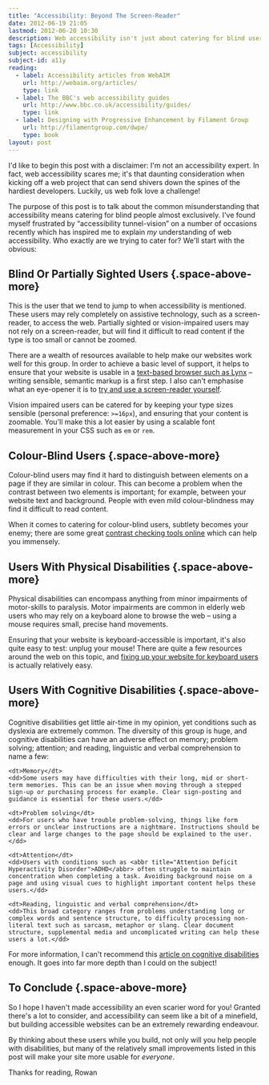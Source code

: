 ```yaml
---
title: "Accessibility: Beyond The Screen-Reader"
date: 2012-06-19 21:05
lastmod: 2012-06-20 10:30
description: Web accessibility isn't just about catering for blind users. In this post, we talk about the other users we need to consider in order to make the web accessible to all.
tags: [Accessibility]
subject: accessibility
subject-id: a11y
reading:
  - label: Accessibility articles from WebAIM
    url: http://webaim.org/articles/
    type: link
  - label: The BBC's web accessibility guides
    url: http://www.bbc.co.uk/accessibility/guides/
    type: link
  - label: Designing with Progressive Enhancement by Filament Group
    url: http://filamentgroup.com/dwpe/
    type: book
layout: post
---
```



I'd like to begin this post with a disclaimer: I'm not an accessibility expert. In fact, web accessibility scares me; it's that daunting consideration when kicking off a web project that can send shivers down the spines of the hardiest developers. Luckily, us web folk love a challenge!

The purpose of this post is to talk about the common misunderstanding that accessibility means catering for blind people almost exclusively. I've found myself frustrated by “accessibility tunnel-vision” on a number of occasions recently which has inspired me to explain *my* understanding of web accessibility. Who exactly are we trying to cater for? We'll start with the obvious:


Blind Or Partially Sighted Users {.space-above-more}
--------------------------------

This is the user that we tend to jump to when accessibility is mentioned. These users may rely completely on assistive technology, such as a screen-reader, to access the web. Partially sighted or vision-impaired users may not rely on a screen-reader, but will find it difficult to read content if the type is too small or cannot be zoomed.

There are a wealth of resources available to help make our websites work well for this group. In order to achieve a basic level of support, it helps to ensure that your website is usable in a [text-based browser such as Lynx][lynx] – writing sensible, semantic markup is a first step. I also can't emphasise what an eye-opener it is to [try and use a screen-reader yourself][use-screen-reader].

Vision impaired users can be catered for by keeping your type sizes sensible (personal preference: `>=16px`), and ensuring that your content is zoomable. You'll make this a lot easier by using a scalable font measurement in your CSS such as `em` or `rem`.


Colour-Blind Users {.space-above-more}
------------------

Colour-blind users may find it hard to distinguish between elements on a page if they are similar in colour. This can become a problem when the contrast between two elements is important; for example, between your website text and background. People with even mild colour-blindness may find it difficult to read content.

When it comes to catering for colour-blind users, subtlety becomes your enemy; there are some great [contrast checking tools online][contrast-checker] which can help you immensely.


Users With Physical Disabilities {.space-above-more}
--------------------------------

Physical disabilities can encompass anything from minor impairments of motor-skills to paralysis. Motor impairments are common in elderly web users who may rely on a keyboard alone to browse the web – using a mouse requires small, precise hand movements.

Ensuring that your website is keyboard-accessible is important, it's also quite easy to test: unplug your mouse! There are quite a few resources around the web on this topic, and [fixing up your website for keyboard users][keyboard-accessibility] is actually relatively easy.


Users With Cognitive Disabilities {.space-above-more}
---------------------------------

Cognitive disabilities get little air-time in my opinion, yet conditions such as dyslexia are extremely common. The diversity of this group is huge, and cognitive disabilities can have an adverse effect on memory; problem solving; attention; and reading, linguistic and verbal comprehension to name a few:

<dl>
    
    <dt>Memory</dt>
    <dd>Some users may have difficulties with their long, mid or short-term memories. This can be an issue when moving through a stepped sign-up or purchasing process for example. Clear sign-posting and guidance is essential for these users.</dd>

    <dt>Problem solving</dt>
    <dd>For users who have trouble problem-solving, things like form errors or unclear instructions are a nightmare. Instructions should be clear and large changes to the page should be explained to the user.</dd>

    <dt>Attention</dt>
    <dd>Users with conditions such as <abbr title="Attention Deficit Hyperactivity Disorder">ADHD</abbr> often struggle to maintain concentration when completing a task. Avoiding background noise on a page and using visual cues to highlight important content helps these users.</dd>

    <dt>Reading, linguistic and verbal comprehension</dt>
    <dd>This broad category ranges from problems understanding long or complex words and sentence structure, to difficulty processing non-literal text such as sarcasm, metaphor or slang. Clear document structure, supplemental media and uncomplicated writing can help these users a lot.</dd>

</dl>

For more information, I can't recommend this [article on cognitive disabilities][webaim-cognitive] enough. It goes into far more depth than I could on the subject!


To Conclude {.space-above-more}
-----------

So I hope I haven't made accessibility an even scarier word for you! Granted there's a lot to consider, and accessibility can seem like a bit of a minefield, but building accessible websites can be an extremely rewarding endeavour.

By thinking about these users while you build, not only will you help people with disabilities, but many of the relatively small improvements listed in this post will make your site more usable for *everyone*.

Thanks for reading,
Rowan


[contrast-checker]: http://snook.ca/technical/colour_contrast/colour.html "Colour Contrast Checking Tool"
[keyboard-accessibility]: http://www.456bereastreet.com/archive/201104/keyboard_accessibility_again/ "Some useful quick-tips on keyboard accessibility"
[lynx]: http://lynx.browser.org/ "The Lynx Browser"
[use-screen-reader]: http://webaim.org/articles/screenreader_testing/ "Testing with Screen Readers: Questions and Answers"
[webaim-cognitive]: http://webaim.org/articles/cognitive/ "In-depth article on cognitive disabilities and the web"
